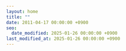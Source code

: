 ```yaml
---
layout: home
title: ""
date: 2011-04-17 00:00:00 +0900
seo:
  date_modified: 2025-01-26 00:00:00 +0900
last_modified_at: 2025-01-26 00:00:00 +0900
---
```

